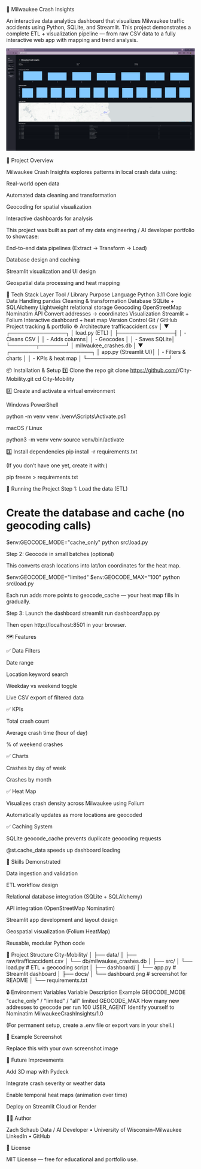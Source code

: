🚦 Milwaukee Crash Insights

An interactive data analytics dashboard that visualizes Milwaukee traffic accidents using Python, SQLite, and Streamlit.
This project demonstrates a complete ETL + visualization pipeline — from raw CSV data to a fully interactive web app with mapping and trend analysis.


![Dashboard Screenshot](docs/dashboard.png)


🧭 Project Overview

Milwaukee Crash Insights explores patterns in local crash data using:

Real-world open data

Automated data cleaning and transformation

Geocoding for spatial visualization

Interactive dashboards for analysis

This project was built as part of my data engineering / AI developer portfolio to showcase:

End-to-end data pipelines (Extract → Transform → Load)

Database design and caching

Streamlit visualization and UI design

Geospatial data processing and heat mapping

🧱 Tech Stack
Layer	Tool / Library	Purpose
Language	Python 3.11	Core logic
Data Handling	pandas	Cleaning & transformation
Database	SQLite + SQLAlchemy	Lightweight relational storage
Geocoding	OpenStreetMap Nominatim API	Convert addresses → coordinates
Visualization	Streamlit + Folium	Interactive dashboard + heat map
Version Control	Git / GitHub	Project tracking & portfolio
⚙️ Architecture
trafficaccident.csv
        │
        ▼
  ┌───────────────┐
  │ load.py (ETL) │
  ├───────────────┤
  │ - Cleans CSV  │
  │ - Adds columns│
  │ - Geocodes    │
  │ - Saves SQLite│
  └───────┬───────┘
          │
   milwaukee_crashes.db
          │
          ▼
  ┌──────────────────────┐
  │ app.py (Streamlit UI)│
  │ - Filters & charts   │
  │ - KPIs & heat map    │
  └──────────────────────┘

📦 Installation & Setup
1️⃣ Clone the repo
git clone https://github.com/<m6wt>/City-Mobility.git
cd City-Mobility

2️⃣ Create and activate a virtual environment

Windows PowerShell

python -m venv venv
.\venv\Scripts\Activate.ps1


macOS / Linux

python3 -m venv venv
source venv/bin/activate

3️⃣ Install dependencies
pip install -r requirements.txt


(If you don’t have one yet, create it with:)

pip freeze > requirements.txt

🚀 Running the Project
Step 1: Load the data (ETL)
# Create the database and cache (no geocoding calls)
$env:GEOCODE_MODE="cache_only"
python src\load.py

Step 2: Geocode in small batches (optional)

This converts crash locations into lat/lon coordinates for the heat map.

$env:GEOCODE_MODE="limited"
$env:GEOCODE_MAX="100"
python src\load.py


Each run adds more points to geocode_cache — your heat map fills in gradually.

Step 3: Launch the dashboard
streamlit run dashboard\app.py


Then open http://localhost:8501
 in your browser.

🗺️ Features

✅ Data Filters

Date range

Location keyword search

Weekday vs weekend toggle

Live CSV export of filtered data

✅ KPIs

Total crash count

Average crash time (hour of day)

% of weekend crashes

✅ Charts

Crashes by day of week

Crashes by month

✅ Heat Map

Visualizes crash density across Milwaukee using Folium

Automatically updates as more locations are geocoded

✅ Caching System

SQLite geocode_cache prevents duplicate geocoding requests

@st.cache_data speeds up dashboard loading


🧠 Skills Demonstrated

Data ingestion and validation

ETL workflow design

Relational database integration (SQLite + SQLAlchemy)

API integration (OpenStreetMap Nominatim)

Streamlit app development and layout design

Geospatial visualization (Folium HeatMap)

Reusable, modular Python code

📁 Project Structure
City-Mobility/
│
├── data/
│   ├── raw/trafficaccident.csv
│   └── db/milwaukee_crashes.db
│
├── src/
│   └── load.py        # ETL + geocoding script
│
├── dashboard/
│   └── app.py         # Streamlit dashboard
│
├── docs/
│   └── dashboard.png  # screenshot for README
│
└── requirements.txt

🔒 Environment Variables
Variable	Description	Example
GEOCODE_MODE	"cache_only" / "limited" / "all"	limited
GEOCODE_MAX	How many new addresses to geocode per run	100
USER_AGENT	Identify yourself to Nominatim	MilwaukeeCrashInsights/1.0

(For permanent setup, create a .env file or export vars in your shell.)

📸 Example Screenshot

Replace this with your own screenshot image

🌟 Future Improvements

Add 3D map with Pydeck

Integrate crash severity or weather data

Enable temporal heat maps (animation over time)

Deploy on Streamlit Cloud or Render

🧑‍💻 Author

Zach Schaub
Data / AI Developer • University of Wisconsin–Milwaukee
LinkedIn
 • GitHub

📜 License

MIT License — free for educational and portfolio use.